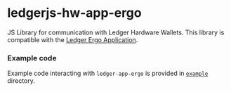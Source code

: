 # ledgerjs-hw-app-ergo

JS Library for communication with Ledger Hardware Wallets.
This library is compatible with the [Ledger Ergo Application](https://github.com/tesseract-one/ledger-app-ergo).

### Example code

Example code interacting with `ledger-app-ergo` is provided in [`example`](example) directory.
